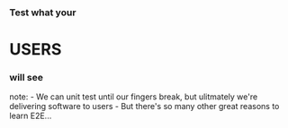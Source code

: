 ### Test what your
# USERS 
### will see

note:
	- We can unit test until our fingers break, but ulitmately we're delivering software to users
	- But there's so many other great reasons to learn E2E...